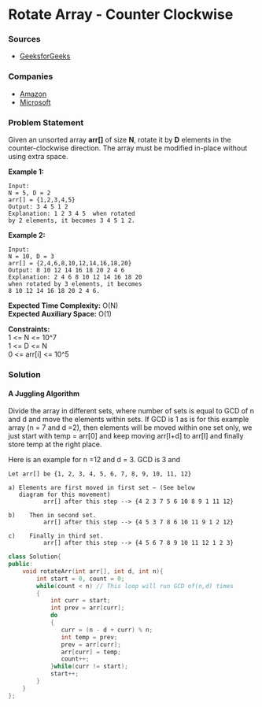# Rotate Array - Counter Clockwise

### Sources

* [GeeksforGeeks](https://practice.geeksforgeeks.org/problems/rotate-array-by-n-elements-1587115621/1#)

### Companies

* [Amazon](../../company-based-lists/amazon.md)
* [Microsoft](../../company-based-lists/microsoft.md)

### Problem Statement

Given an unsorted array **arr\[]** of size **N**, rotate it by **D** elements in the counter-clockwise direction. The array must be modified in-place without using extra space.&#x20;

**Example 1:**

```
Input:
N = 5, D = 2
arr[] = {1,2,3,4,5}
Output: 3 4 5 1 2
Explanation: 1 2 3 4 5  when rotated
by 2 elements, it becomes 3 4 5 1 2.
```

**Example 2:**

```
Input:
N = 10, D = 3
arr[] = {2,4,6,8,10,12,14,16,18,20}
Output: 8 10 12 14 16 18 20 2 4 6
Explanation: 2 4 6 8 10 12 14 16 18 20 
when rotated by 3 elements, it becomes 
8 10 12 14 16 18 20 2 4 6.
```



**Expected Time Complexity:** O(N)\
&#x20;**Expected Auxiliary Space:** O(1)

**Constraints:**\
&#x20;1 <= N <= 10^7\
&#x20;1 <= D <= N\
&#x20;0 <= arr\[i] <= 10^5

### Solution

#### A Juggling Algorithm

Divide the array in different sets, where number of sets is equal to GCD of n and d and move the elements within sets. If GCD is 1 as is for this example array (n = 7 and d =2), then elements will be moved within one set only, we just start with temp = arr\[0] and keep moving arr\[I+d] to arr\[I] and finally store temp at the right place.

Here is an example for n =12 and d = 3. GCD is 3 and \
&#x20;

```
Let arr[] be {1, 2, 3, 4, 5, 6, 7, 8, 9, 10, 11, 12}

a) Elements are first moved in first set – (See below 
   diagram for this movement)
          arr[] after this step --> {4 2 3 7 5 6 10 8 9 1 11 12}

b)    Then in second set.
          arr[] after this step --> {4 5 3 7 8 6 10 11 9 1 2 12}

c)    Finally in third set.
          arr[] after this step --> {4 5 6 7 8 9 10 11 12 1 2 3}
```

```cpp
class Solution{
public:
    void rotateArr(int arr[], int d, int n){
        int start = 0, count = 0;
        while(count < n) // This loop will run GCD of(n,d) times
        {
            int curr = start;
            int prev = arr[curr];
            do
            {
               curr = (n - d + curr) % n;
               int temp = prev;
               prev = arr[curr];
               arr[curr] = temp;
               count++;
            }while(curr != start);
            start++;
        }
    }
};
```

